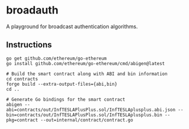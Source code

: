 # broadauth

A playground for broadcast authentication algorithms.

## Instructions

```
go get github.com/ethereum/go-ethereum
go install github.com/ethereum/go-ethereum/cmd/abigen@latest

# Build the smart contract along with ABI and bin information
cd contracts
forge build --extra-output-files={abi,bin}
cd ..

# Generate Go bindings for the smart contract
abigen --abi=contracts/out/InfTESLAPlusPlus.sol/InfTESLAplusplus.abi.json --bin=contracts/out/InfTESLAPlusPlus.sol/InfTESLAplusplus.bin --pkg=contract --out=internal/contract/contract.go
```
